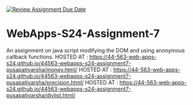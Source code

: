 [![Review Assignment Due Date](https://classroom.github.com/assets/deadline-readme-button-24ddc0f5d75046c5622901739e7c5dd533143b0c8e959d652212380cedb1ea36.svg)](https://classroom.github.com/a/cdqffI9o)
# WebApps-S24-Assignment-7
An assignment on java script modifying the DOM and using anonymous callback functions.
HOSTED AT : https://44-563-web-apps-s24.github.io/44563-webapps-s24-assignment7-pusapativarsha/money.html/
HOSTED AT : https://44-563-web-apps-s24.github.io/44563-webapps-s24-assignment7-pusapativarsha/precision.html/
HOSTED AT : https://44-563-web-apps-s24.github.io/44563-webapps-s24-assignment7-pusapativarsha/divlist.html/